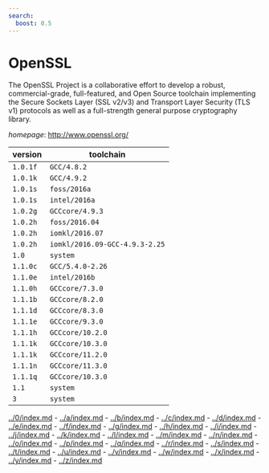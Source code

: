 ```yaml
---
search:
  boost: 0.5
---
```

# OpenSSL

The OpenSSL Project is a collaborative effort to develop a robust, commercial-grade, full-featured,  and Open Source toolchain implementing the Secure Sockets Layer (SSL v2/v3) and Transport Layer Security (TLS v1)   protocols as well as a full-strength general purpose cryptography library.

*homepage*: <http://www.openssl.org/>

version | toolchain
--------|----------
``1.0.1f`` | ``GCC/4.8.2``
``1.0.1k`` | ``GCC/4.9.2``
``1.0.1s`` | ``foss/2016a``
``1.0.1s`` | ``intel/2016a``
``1.0.2g`` | ``GCCcore/4.9.3``
``1.0.2h`` | ``foss/2016.04``
``1.0.2h`` | ``iomkl/2016.07``
``1.0.2h`` | ``iomkl/2016.09-GCC-4.9.3-2.25``
``1.0`` | ``system``
``1.1.0c`` | ``GCC/5.4.0-2.26``
``1.1.0e`` | ``intel/2016b``
``1.1.0h`` | ``GCCcore/7.3.0``
``1.1.1b`` | ``GCCcore/8.2.0``
``1.1.1d`` | ``GCCcore/8.3.0``
``1.1.1e`` | ``GCCcore/9.3.0``
``1.1.1h`` | ``GCCcore/10.2.0``
``1.1.1k`` | ``GCCcore/10.3.0``
``1.1.1k`` | ``GCCcore/11.2.0``
``1.1.1n`` | ``GCCcore/11.3.0``
``1.1.1q`` | ``GCCcore/10.3.0``
``1.1`` | ``system``
``3`` | ``system``

[../0/index.md](0) - [../a/index.md](a) - [../b/index.md](b) - [../c/index.md](c) - [../d/index.md](d) - [../e/index.md](e) - [../f/index.md](f) - [../g/index.md](g) - [../h/index.md](h) - [../i/index.md](i) - [../j/index.md](j) - [../k/index.md](k) - [../l/index.md](l) - [../m/index.md](m) - [../n/index.md](n) - [../o/index.md](o) - [../p/index.md](p) - [../q/index.md](q) - [../r/index.md](r) - [../s/index.md](s) - [../t/index.md](t) - [../u/index.md](u) - [../v/index.md](v) - [../w/index.md](w) - [../x/index.md](x) - [../y/index.md](y) - [../z/index.md](z)

